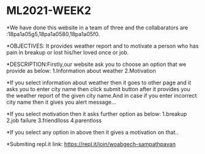 # ML2021-WEEK2


*We have done this website in a team of three and the collabarators are :18pa1a05g5,18pa1a0580,18pa1a05f0.

 *OBJECTIVES: It provides weather report and to motivate a person who has pain in breakup or lost his/her loved once or job.
 
 *DESCRIPTION:Firstly,our website ask you to choose an option that we provide as below:
                1.Information about weather
                2.Motivation
                
*If you select information about weather then it goes to other page and it asks you to enter city name then click submit button after it provides you the weather report of the given city name.And in case if you enter incorrect city name then it gives you alert message...

*If you select motivation then it asks further option as below:
   1.breakup
   2.job failure
   3.friendlloss
   4.parentloss
   
*If you select any option in above then it gives a motivation on that..

*Submiting repl.it link: https://repl.it/join/woabgech-sampathpavan






         
